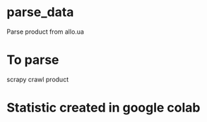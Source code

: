 # parse_data
Parse product from allo.ua

# To parse
scrapy crawl product

# Statistic created in google colab
